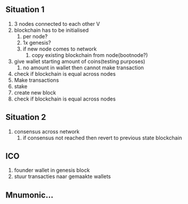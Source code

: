 ## Situation 1
1. 3 nodes connected to each other V
2. blockchain has to be initialised
   1. per node?
   2. 1x genesis?
   3. if new node comes to network
      1. copy existing blockchain from node(bootnode?)
3. give wallet starting amount of coins(testing purposes)
   1. no amount in wallet then cannot make transaction
4. check if blockchain is equal across nodes
5. Make transactions
6. stake 
7. create new block
8. check if blockchain is equal across nodes


## Situation 2
1. consensus across network
   1. if consensus not reached then revert to previous state blockchain



## ICO
1. founder wallet in genesis block
2. stuur transacties naar gemaakte wallets


## Mnumonic...
